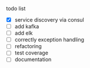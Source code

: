   todo list  
-[x] service discovery via consul
-[ ] add kafka
-[ ] add elk
-[ ] correctly exception handling
-[ ] refactoring
-[ ] test coverage
-[ ] documentation
